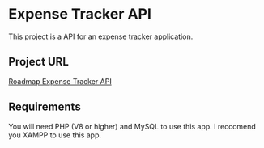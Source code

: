 # Expense Tracker API

This project is a API for an expense tracker application.

## Project URL

[Roadmap Expense Tracker API](https://roadmap.sh/projects/expense-tracker-api)

## Requirements

You will need PHP (V8 or higher) and MySQL to use this app. I reccomend you XAMPP to use this app.